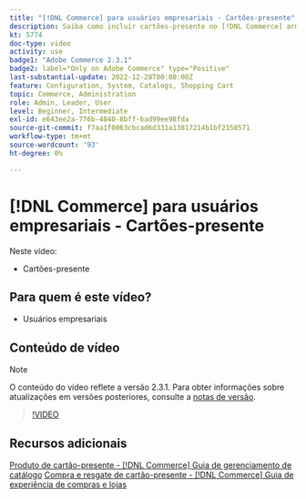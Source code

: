 ```yaml
---
title: "[!DNL Commerce] para usuários empresariais - Cartões-presente"
description: Saiba como incluir cartões-presente no [!DNL Commerce] armazenamento.
kt: 5774
doc-type: video
activity: use
badge1: "Adobe Commerce 2.3.1"
badge2: label="Only on Adobe Commerce" type="Positive"
last-substantial-update: 2022-12-28T00:00:00Z
feature: Configuration, System, Catalogs, Shopping Cart
topic: Commerce, Administration
role: Admin, Leader, User
level: Beginner, Intermediate
exl-id: e643ee2a-776b-4840-8bff-6ad99ee98fda
source-git-commit: f7aa1f0063cbcad6d331a13817214b1bf2158571
workflow-type: tm+mt
source-wordcount: '93'
ht-degree: 0%

---
```


# [!DNL Commerce] para usuários empresariais - Cartões-presente

Neste vídeo:

- Cartões-presente

## Para quem é este vídeo?

- Usuários empresariais

## Conteúdo de vídeo

>[!NOTE]
>
>O conteúdo do vídeo reflete a versão 2.3.1. Para obter informações sobre atualizações em versões posteriores, consulte a [notas de versão](https://experienceleague.adobe.com/docs/commerce-operations/release/notes/overview.html).

>[!VIDEO](https://video.tv.adobe.com/v/35959?quality=12&learn=on)

## Recursos adicionais

[Produto de cartão-presente - [!DNL Commerce] Guia de gerenciamento de catálogo](https://experienceleague.adobe.com/docs/commerce-admin/catalog/products/types/product-gift-card-create.html)
[Compra e resgate de cartão-presente - [!DNL Commerce] Guia de experiência de compras e lojas](https://experienceleague.adobe.com/docs/commerce-admin/stores-sales/point-of-purchase/gift-cards/product-gift-card-workflow.html)

